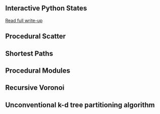 ## Interactive Python States

[Read full write-up](https://github.com/ribponce/particula/tree/master/tutorials/interactive_python_states)

## Procedural Scatter

## Shortest Paths

## Procedural Modules

## Recursive Voronoi

## Unconventional k-d tree partitioning algorithm

